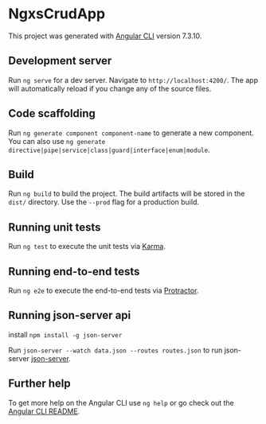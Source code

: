# NgxsCrudApp

This project was generated with [Angular CLI](https://github.com/angular/angular-cli) version 7.3.10.

## Development server

Run `ng serve` for a dev server. Navigate to `http://localhost:4200/`. The app will automatically reload if you change any of the source files.

## Code scaffolding

Run `ng generate component component-name` to generate a new component. You can also use `ng generate directive|pipe|service|class|guard|interface|enum|module`.

## Build

Run `ng build` to build the project. The build artifacts will be stored in the `dist/` directory. Use the `--prod` flag for a production build.

## Running unit tests

Run `ng test` to execute the unit tests via [Karma](https://karma-runner.github.io).

## Running end-to-end tests

Run `ng e2e` to execute the end-to-end tests via [Protractor](http://www.protractortest.org/).


## Running json-server api

install `npm install -g json-server`

Run `json-server --watch data.json --routes routes.json` to run json-server [json-server](https://github.com/typicode/json-server/).






## Further help

To get more help on the Angular CLI use `ng help` or go check out the [Angular CLI README](https://github.com/angular/angular-cli/blob/master/README.md).
